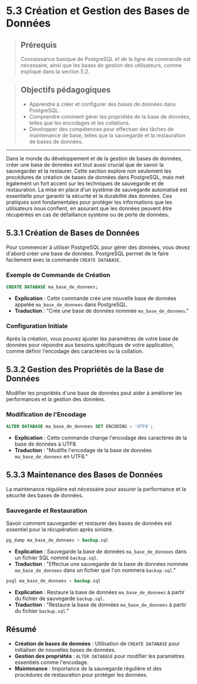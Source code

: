 # 5.3 Création et Gestion des Bases de Données

<blockquote>
    <h2>Prérequis</h2>
    <p>Connaissance basique de PostgreSQL et de la ligne de commande est nécessaire, ainsi que les bases de gestion des utilisateurs, comme expliqué dans la section 5.2.</p>
</blockquote>

<blockquote>
    <h2>Objectifs pédagogiques</h2>
    <ul>
        <li>Apprendre à créer et configurer des bases de données dans PostgreSQL.</li>
        <li>Comprendre comment gérer les propriétés de la base de données, telles que les encodages et les collations.</li>
        <li>Développer des compétences pour effectuer des tâches de maintenance de base, telles que la sauvegarde et la restauration de bases de données.</li>
    </ul>
</blockquote>

---

Dans le monde du développement et de la gestion de bases de données, créer une base de données est tout aussi crucial que de savoir la sauvegarder et la restaurer. Cette section explore non seulement les procédures de création de bases de données dans PostgreSQL, mais met également un fort accent sur les techniques de sauvegarde et de restauration. La mise en place d'un système de sauvegarde automatisé est essentielle pour garantir la sécurité et la durabilité des données. Ces pratiques sont fondamentales pour protéger les informations que les utilisateurs nous confient, en assurant que les données peuvent être récupérées en cas de défaillance système ou de perte de données.


## 5.3.1 Création de Bases de Données

Pour commencer à utiliser PostgreSQL pour gérer des données, vous devez d'abord créer une base de données. PostgreSQL permet de le faire facilement avec la commande `CREATE DATABASE`.

### Exemple de Commande de Création

```sql
CREATE DATABASE ma_base_de_donnees;
```
- **Explication** : Cette commande crée une nouvelle base de données appelée `ma_base_de_donnees` dans PostgreSQL.
- **Traduction** : "Crée une base de données nommée `ma_base_de_donnees`."

### Configuration Initiale

Après la création, vous pouvez ajuster les paramètres de votre base de données pour répondre aux besoins spécifiques de votre application, comme définir l'encodage des caractères ou la collation.

## 5.3.2 Gestion des Propriétés de la Base de Données

Modifier les propriétés d'une base de données peut aider à améliorer les performances et la gestion des données.

### Modification de l'Encodage

```sql
ALTER DATABASE ma_base_de_donnees SET ENCODING = 'UTF8';
```
- **Explication** : Cette commande change l'encodage des caractères de la base de données à UTF8.
- **Traduction** : "Modifie l'encodage de la base de données `ma_base_de_donnees` en UTF8."

## 5.3.3 Maintenance des Bases de Données

La maintenance régulière est nécessaire pour assurer la performance et la sécurité des bases de données.

### Sauvegarde et Restauration

Savoir comment sauvegarder et restaurer des bases de données est essentiel pour la récupération après sinistre.

```sql
pg_dump ma_base_de_donnees > backup.sql
```
- **Explication** : Sauvegarde la base de données `ma_base_de_donnees` dans un fichier SQL nommé `backup.sql`.
- **Traduction** : "Effectue une sauvegarde de la base de données nommée `ma_base_de_donnees` dans un fichier que l'on nommera `backup.sql`."

```sql
psql ma_base_de_donnees < backup.sql
```
- **Explication** : Restaure la base de données `ma_base_de_donnees` à partir du fichier de sauvegarde `backup.sql`.
- **Traduction** : "Restaure la base de données `ma_base_de_donnees` à partir du fichier `backup.sql`."


## Résumé

- **Création de bases de données** : Utilisation de `CREATE DATABASE` pour initialiser de nouvelles bases de données.
- **Gestion des propriétés** : `ALTER DATABASE` pour modifier les paramètres essentiels comme l'encodage.
- **Maintenance** : Importance de la sauvegarde régulière et des procédures de restauration pour protéger les données.

